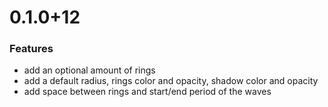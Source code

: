# 0.1.0+12

### Features

- add an optional amount of rings
- add a default radius, rings color and opacity, shadow color and opacity
- add space between rings and start/end period of the waves

